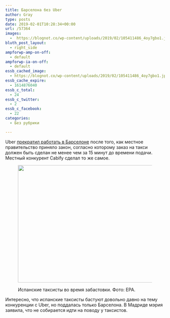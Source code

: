 ```yaml
---
title: Барселона без Uber
author: Gray
type: posts
date: 2019-02-01T10:28:34+00:00
url: /57364
images:
  -  https://blognot.co/wp-content/uploads/2019/02/105411486_4oy7gbo1.jpg
bluth_post_layout:
  - right_side
ampforwp-amp-on-off:
  - default
ampforwp-ia-on-off:
  - default
essb_cached_image:
  - https://blognot.co/wp-content/uploads/2019/02/105411486_4oy7gbo1.jpg
essb_cache_expire:
  - 1614876040
essb_c_total:
  - 24
essb_c_twitter:
  - 2
essb_c_facebook:
  - 22
categories:
  - Без рубрики

---
```








Uber [прекратил работать в Барселоне][1] после того, как местное правительство приняло закон, согласно которому заказ на такси должен быть сделан не менее чем за 15 минут до времени подачи. Местный конкурент Cabify сделал то же самое.<figure class="wp-block-image">

<img data-attachment-id="57365" data-permalink="https://blognot.co/57364/_105411486_4oy7gbo1" data-orig-file="https://i1.wp.com/blognot.co/wp-content/uploads/2019/02/105411486_4oy7gbo1.jpg?fit=660%2C371&ssl=1" data-orig-size="660,371" data-comments-opened="1" data-image-meta="{&quot;aperture&quot;:&quot;0&quot;,&quot;credit&quot;:&quot;&quot;,&quot;camera&quot;:&quot;&quot;,&quot;caption&quot;:&quot;&quot;,&quot;created_timestamp&quot;:&quot;0&quot;,&quot;copyright&quot;:&quot;&quot;,&quot;focal_length&quot;:&quot;0&quot;,&quot;iso&quot;:&quot;0&quot;,&quot;shutter_speed&quot;:&quot;0&quot;,&quot;title&quot;:&quot;&quot;,&quot;orientation&quot;:&quot;0&quot;}" data-image-title="_105411486_4oy7gbo1" data-image-description="" data-medium-file="https://i1.wp.com/blognot.co/wp-content/uploads/2019/02/105411486_4oy7gbo1.jpg?fit=300%2C169&ssl=1" data-large-file="https://i1.wp.com/blognot.co/wp-content/uploads/2019/02/105411486_4oy7gbo1.jpg?fit=660%2C371&ssl=1" width="660" height="371" src="https://i1.wp.com/blognot.co/wp-content/uploads/2019/02/105411486_4oy7gbo1.jpg?resize=660%2C371&#038;ssl=1" alt="" class="wp-image-57365" srcset="https://i1.wp.com/blognot.co/wp-content/uploads/2019/02/105411486_4oy7gbo1.jpg?w=660&ssl=1 660w, https://i1.wp.com/blognot.co/wp-content/uploads/2019/02/105411486_4oy7gbo1.jpg?resize=300%2C169&ssl=1 300w, https://i1.wp.com/blognot.co/wp-content/uploads/2019/02/105411486_4oy7gbo1.jpg?resize=700%2C393&ssl=1 700w, https://i1.wp.com/blognot.co/wp-content/uploads/2019/02/105411486_4oy7gbo1.jpg?resize=800%2C450&ssl=1 800w" sizes="(max-width: 660px) 100vw, 660px" data-recalc-dims="1" /> <figcaption>Испанские таксисты во время забастовки. Фото: EPA.</figcaption></figure> 

Интересно, что испанские таксисты бастуют довольно давно на тему конкуренции с Uber, но поддалась только Барселона. В Мадриде мэрия заявила, что не собирается идти на поводу у таксистов.

 [1]: https://www.bbc.com/news/business-47071710